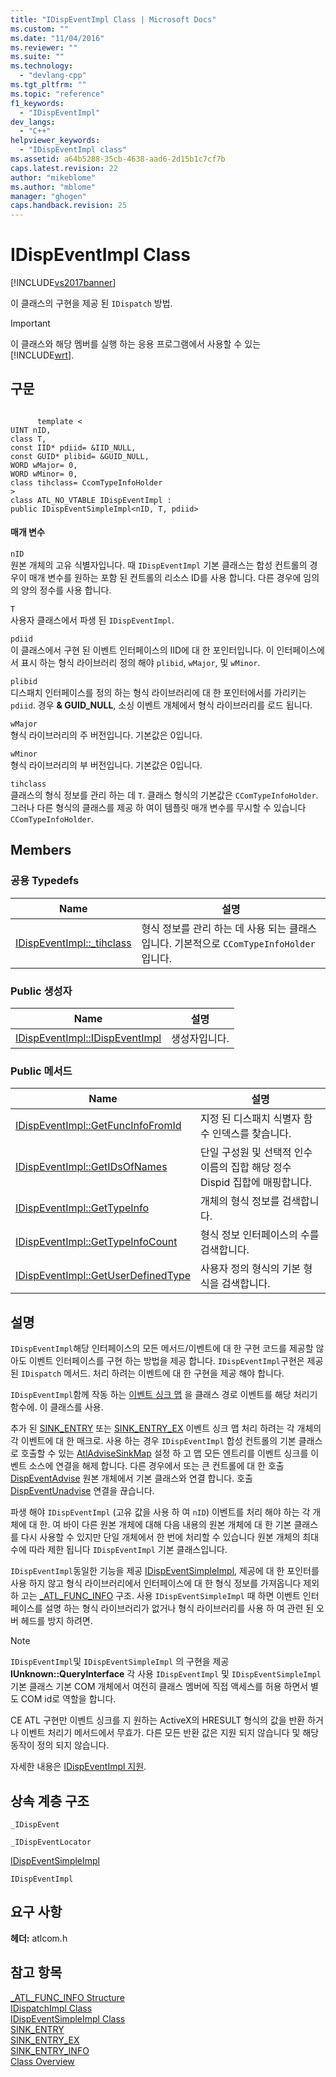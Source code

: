 ```yaml
---
title: "IDispEventImpl Class | Microsoft Docs"
ms.custom: ""
ms.date: "11/04/2016"
ms.reviewer: ""
ms.suite: ""
ms.technology: 
  - "devlang-cpp"
ms.tgt_pltfrm: ""
ms.topic: "reference"
f1_keywords: 
  - "IDispEventImpl"
dev_langs: 
  - "C++"
helpviewer_keywords: 
  - "IDispEventImpl class"
ms.assetid: a64b5288-35cb-4638-aad6-2d15b1c7cf7b
caps.latest.revision: 22
author: "mikeblome"
ms.author: "mblome"
manager: "ghogen"
caps.handback.revision: 25
---
```

# IDispEventImpl Class
[!INCLUDE[vs2017banner](../../assembler/inline/includes/vs2017banner.md)]

이 클래스의 구현을 제공 된 `IDispatch` 방법.  
  
> [!IMPORTANT]
>  이 클래스와 해당 멤버를 실행 하는 응용 프로그램에서 사용할 수 있는 [!INCLUDE[wrt](../../atl/reference/includes/wrt_md.md)].  
  
## 구문  
  
```  
  
      template <  
UINT nID,  
class T,  
const IID* pdiid= &IID_NULL,  
const GUID* plibid= &GUID_NULL,  
WORD wMajor= 0,  
WORD wMinor= 0,  
class tihclass= CcomTypeInfoHolder  
>  
class ATL_NO_VTABLE IDispEventImpl :  
public IDispEventSimpleImpl<nID, T, pdiid>  
```  
  
#### 매개 변수  
 `nID`  
 원본 개체의 고유 식별자입니다.  때 `IDispEventImpl` 기본 클래스는 합성 컨트롤의 경우이 매개 변수를 원하는 포함 된 컨트롤의 리소스 ID를 사용 합니다.  다른 경우에 임의의 양의 정수를 사용 합니다.  
  
 `T`  
 사용자 클래스에서 파생 된 `IDispEventImpl`.  
  
 `pdiid`  
 이 클래스에서 구현 된 이벤트 인터페이스의 IID에 대 한 포인터입니다.  이 인터페이스에서 표시 하는 형식 라이브러리 정의 해야 `plibid`, `wMajor`, 및 `wMinor`.  
  
 `plibid`  
 디스패치 인터페이스를 정의 하는 형식 라이브러리에 대 한 포인터에서를 가리키는 `pdiid`.  경우  **& GUID\_NULL**, 소싱 이벤트 개체에서 형식 라이브러리를 로드 됩니다.  
  
 `wMajor`  
 형식 라이브러리의 주 버전입니다.  기본값은 0입니다.  
  
 `wMinor`  
 형식 라이브러리의 부 버전입니다.  기본값은 0입니다.  
  
 `tihclass`  
 클래스의 형식 정보를 관리 하는 데 `T`.  클래스 형식의 기본값은 `CComTypeInfoHolder`. 그러나 다른 형식의 클래스를 제공 하 여이 템플릿 매개 변수를 무시할 수 있습니다 `CComTypeInfoHolder`.  
  
## Members  
  
### 공용 Typedefs  
  
|Name|설명|  
|----------|--------|  
|[IDispEventImpl::\_tihclass](../../atl/reference/idispeventimpl-class.md)|형식 정보를 관리 하는 데 사용 되는 클래스입니다.  기본적으로 `CComTypeInfoHolder`입니다.|  
  
### Public 생성자  
  
|Name|설명|  
|----------|--------|  
|[IDispEventImpl::IDispEventImpl](../Topic/IDispEventImpl::IDispEventImpl.md)|생성자입니다.|  
  
### Public 메서드  
  
|Name|설명|  
|----------|--------|  
|[IDispEventImpl::GetFuncInfoFromId](../Topic/IDispEventImpl::GetFuncInfoFromId.md)|지정 된 디스패치 식별자 함수 인덱스를 찾습니다.|  
|[IDispEventImpl::GetIDsOfNames](../Topic/IDispEventImpl::GetIDsOfNames.md)|단일 구성원 및 선택적 인수 이름의 집합 해당 정수 Dispid 집합에 매핑합니다.|  
|[IDispEventImpl::GetTypeInfo](../Topic/IDispEventImpl::GetTypeInfo.md)|개체의 형식 정보를 검색합니다.|  
|[IDispEventImpl::GetTypeInfoCount](../Topic/IDispEventImpl::GetTypeInfoCount.md)|형식 정보 인터페이스의 수를 검색합니다.|  
|[IDispEventImpl::GetUserDefinedType](../Topic/IDispEventImpl::GetUserDefinedType.md)|사용자 정의 형식의 기본 형식을 검색합니다.|  
  
## 설명  
 `IDispEventImpl`해당 인터페이스의 모든 메서드\/이벤트에 대 한 구현 코드를 제공할 않아도 이벤트 인터페이스를 구현 하는 방법을 제공 합니다.  `IDispEventImpl`구현은 제공 된 `IDispatch` 메서드.  처리 하려는 이벤트에 대 한 구현을 제공 해야 합니다.  
  
 `IDispEventImpl`함께 작동 하는  [이벤트 싱크 맵](../Topic/BEGIN_SINK_MAP.md) 을 클래스 경로 이벤트를 해당 처리기 함수에.  이 클래스를 사용.  
  
 추가 된  [SINK\_ENTRY](../Topic/SINK_ENTRY.md) 또는  [SINK\_ENTRY\_EX](../Topic/SINK_ENTRY_EX.md) 이벤트 싱크 맵 처리 하려는 각 개체의 각 이벤트에 대 한 매크로.  사용 하는 경우 `IDispEventImpl` 합성 컨트롤의 기본 클래스로 호출할 수 있는  [AtlAdviseSinkMap](../Topic/AtlAdviseSinkMap.md) 설정 하 고 맵 모든 엔트리를 이벤트 싱크를 이벤트 소스에 연결을 해제 합니다.  다른 경우에서 또는 큰 컨트롤에 대 한 호출  [DispEventAdvise](../Topic/IDispEventSimpleImpl::DispEventAdvise.md) 원본 개체에서 기본 클래스와 연결 합니다.  호출  [DispEventUnadvise](../Topic/IDispEventSimpleImpl::DispEventUnadvise.md) 연결을 끊습니다.  
  
 파생 해야 `IDispEventImpl` \(고유 값을 사용 하 여 `nID`\) 이벤트를 처리 해야 하는 각 개체에 대 한.  여 바이 다른 원본 개체에 대해 다음 내용의 원본 개체에 대 한 기본 클래스를 다시 사용할 수 있지만 단일 개체에서 한 번에 처리할 수 있습니다 원본 개체의 최대 수에 따라 제한 됩니다 `IDispEventImpl` 기본 클래스입니다.  
  
 `IDispEventImpl`동일한 기능을 제공  [IDispEventSimpleImpl](../../atl/reference/idispeventsimpleimpl-class.md), 제공에 대 한 포인터를 사용 하지 않고 형식 라이브러리에서 인터페이스에 대 한 형식 정보를 가져옵니다 제외 하 고는  [\_ATL\_FUNC\_INFO](../../atl/reference/atl-func-info-structure.md) 구조.  사용 `IDispEventSimpleImpl` 때 하면 이벤트 인터페이스를 설명 하는 형식 라이브러리가 없거나 형식 라이브러리를 사용 하 여 관련 된 오버 헤드를 방지 하려면.  
  
> [!NOTE]
>  `IDispEventImpl`및 `IDispEventSimpleImpl` 의 구현을 제공  **IUnknown::QueryInterface** 각 사용 `IDispEventImpl` 및 `IDispEventSimpleImpl` 기본 클래스 기본 COM 개체에서 여전히 클래스 멤버에 직접 액세스를 허용 하면서 별도 COM id로 역할을 합니다.  
  
 CE ATL 구현만 이벤트 싱크를 지 원하는 ActiveX의 HRESULT 형식의 값을 반환 하거나 이벤트 처리기 메서드에서 무효가. 다른 모든 반환 값은 지원 되지 않습니다 및 해당 동작이 정의 되지 않습니다.  
  
 자세한 내용은  [IDispEventImpl 지원](../../atl/supporting-idispeventimpl.md).  
  
## 상속 계층 구조  
 `_IDispEvent`  
  
 `_IDispEventLocator`  
  
 [IDispEventSimpleImpl](../../atl/reference/idispeventsimpleimpl-class.md)  
  
 `IDispEventImpl`  
  
## 요구 사항  
 **헤더:**  atlcom.h  
  
## 참고 항목  
 [\_ATL\_FUNC\_INFO Structure](../../atl/reference/atl-func-info-structure.md)   
 [IDispatchImpl Class](../../atl/reference/idispatchimpl-class.md)   
 [IDispEventSimpleImpl Class](../../atl/reference/idispeventsimpleimpl-class.md)   
 [SINK\_ENTRY](../Topic/SINK_ENTRY.md)   
 [SINK\_ENTRY\_EX](../Topic/SINK_ENTRY_EX.md)   
 [SINK\_ENTRY\_INFO](../Topic/SINK_ENTRY_INFO.md)   
 [Class Overview](../../atl/atl-class-overview.md)
